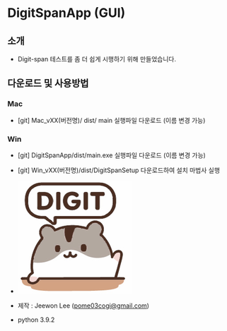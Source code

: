 # DigitSpanApp (GUI)

## 소개
- Digit-span 테스트를 좀 더 쉽게 시행하기 위해 만들었습니다.

## 다운로드 및 사용방법
### Mac
- [git] Mac_vXX(버전명)/ dist/ main 실행파일 다운로드 (이름 변경 가능)
### Win
- [git] DigitSpanApp/dist/main.exe 실행파일 다운로드 (이름 변경 가능)
- [git] Win_vXX(버전명)/dist/DigitSpanSetup 다운로드하여 설치 마법사 실행

- ![앱 아이콘](Mac_v1/DigitSpanApp/myicon.iconset/icon_256x256.png)
- 제작 : Jeewon Lee (pome03cogi@gmail.com)
- python 3.9.2

